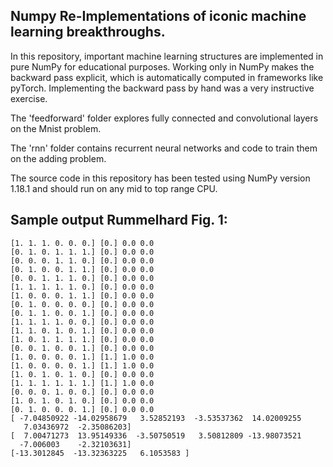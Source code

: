 Numpy Re-Implementations of iconic machine learning breakthroughs.
------------------------------------------------------------------

In this repository, important machine learning structures are implemented 
in pure NumPy for educational purposes. Working only in NumPy makes the backward
pass explicit, which is automatically computed in frameworks like pyTorch.
Implementing the backward pass by hand was a very instructive exercise.

The 'feedforward' folder explores fully connected and convolutional
layers on the Mnist problem.

The 'rnn' folder contains recurrent neural networks and code to train them
on the adding problem.

The source code in this repository has been tested using NumPy version 1.18.1
and should run on any mid to top range CPU.


Sample output Rummelhard Fig. 1:
-------------------------
```
[1. 1. 1. 0. 0. 0.] [0.] 0.0 0.0
[0. 1. 0. 1. 1. 1.] [0.] 0.0 0.0
[0. 0. 0. 1. 1. 0.] [0.] 0.0 0.0
[0. 1. 0. 0. 1. 1.] [0.] 0.0 0.0
[0. 0. 1. 1. 1. 0.] [0.] 0.0 0.0
[1. 1. 1. 1. 1. 0.] [0.] 0.0 0.0
[1. 0. 0. 0. 1. 1.] [0.] 0.0 0.0
[0. 1. 0. 0. 0. 0.] [0.] 0.0 0.0
[0. 1. 1. 0. 0. 1.] [0.] 0.0 0.0
[1. 1. 1. 1. 0. 0.] [0.] 0.0 0.0
[1. 1. 0. 1. 0. 1.] [0.] 0.0 0.0
[1. 0. 1. 1. 1. 1.] [0.] 0.0 0.0
[0. 0. 1. 0. 0. 1.] [0.] 0.0 0.0
[1. 0. 0. 0. 0. 1.] [1.] 1.0 0.0
[1. 0. 0. 0. 0. 1.] [1.] 1.0 0.0
[1. 0. 1. 0. 1. 0.] [0.] 0.0 0.0
[1. 1. 1. 1. 1. 1.] [1.] 1.0 0.0
[0. 0. 0. 1. 0. 0.] [0.] 0.0 0.0
[1. 0. 1. 0. 1. 0.] [0.] 0.0 0.0
[0. 1. 0. 0. 0. 1.] [0.] 0.0 0.0
[ -7.04850922 -14.02958679   3.52852193  -3.53537362  14.02009255
   7.03436972  -2.35086203]
[  7.00471273  13.95149336  -3.50750519   3.50812809 -13.98073521
  -7.006003    -2.32103631]
[-13.3012845  -13.32363225   6.1053583 ]
```
